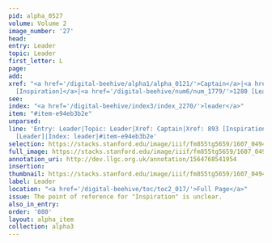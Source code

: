 ```yaml
---
pid: alpha_0527
volume: Volume 2
image_number: '27'
head:
entry: Leader
topic: Leader
first_letter: L
page:
add:
xref: "<a href='/digital-beehive/alpha1/alpha_0121/'>Captain</a>|<a href='/digital-beehive/num4/num_1158/'>893
  [Inspiration]</a>|<a href='/digital-beehive/num6/num_1779/'>1280 [Leader]</a>"
see:
index: "<a href='/digital-beehive/index3/index_2270/'>leader</a>"
item: "#item-e94eb3b2e"
unparsed:
line: 'Entry: Leader|Topic: Leader|Xref: Captain|Xref: 893 [Inspiration]|Xref: 1280
  [Leader]|Index: leader|#item-e94eb3b2e'
selection: https://stacks.stanford.edu/image/iiif/fm855tg5659/1607_0494/330,1394,3073,471/full/0/default.jpg
full_image: https://stacks.stanford.edu/image/iiif/fm855tg5659/1607_0494/full/full/0/default.jpg
annotation_uri: http://dev.llgc.org.uk/annotation/1564768541954
insertion:
thumbnail: https://stacks.stanford.edu/image/iiif/fm855tg5659/1607_0494/330,1394,600,180/250,/0/default.jpg
label: Leader
location: "<a href='/digital-beehive/toc/toc2_017/'>Full Page</a>"
issue: The point of reference for "Inspiration" is unclear.
also_in_entry:
order: '080'
layout: alpha_item
collection: alpha3
---
```

